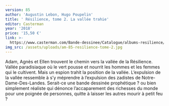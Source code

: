 ```yaml
---
version: 85
author: 'Augustin Lebon, Hugo Poupelin'
title: ' Résilience, tome 2. La vallée trahie'
editor: Casterman
year: '2018'
price: '15,50 €'
link: >-
  https://www.casterman.com/Bande-dessinee/Catalogue/albums-resilience/resilience-2-la-vallee-trahie
img_src: /assets/uploads/am-85-resilience-tome-2.jpg
---
```

Adam, Agnès et Ellen trouvent le chemin vers la vallée de la Résilience. Vallée paradisiaque où le vert pousse et nourrit les hommes et les femmes qui le cultivent. Mais un espion trahit la position de la vallée. L’expulsion de la vallée ressemble à s’y méprendre à l’expulsion des zadistes de Notre-Dame-Des-Landes. Serait-ce une bande dessinée prophétique ? ou bien simplement réaliste qui dénonce l’accaparement des richesses du monde pour une poignée de personnes, quitte à laisser les autres mourir à petit feu ?
